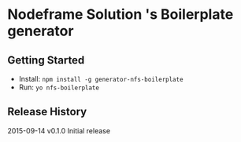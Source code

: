 # Nodeframe Solution 's Boilerplate generator

## Getting Started

* Install: `npm install -g generator-nfs-boilerplate`
* Run: `yo nfs-boilerplate`

## Release History
2015-09-14 v0.1.0 Initial release